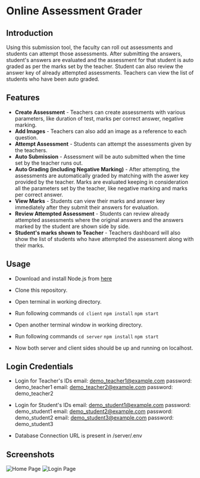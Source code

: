 # Online Assessment Grader

## Introduction

Using this submission tool, the faculty can roll out assessments and students can attempt those assessments. After submitting the answers, student's answers are evaluated and the assessment for that student is auto graded as per the marks set by the teacher.
Student can also review the answer key of already attempted assessments. Teachers can view the list of students who have been auto graded.

## Features

* **Create Assessment** - Teachers can create assessments with various parameters, like duration of test, marks per correct answer, negative marking.
* **Add Images** - Teachers can also add an image as a reference to each question.
* **Attempt Assessment** - Students can attempt the assessments given by the teachers.
* **Auto Submission** - Assessment will be auto submitted when the time set by the teacher runs out.
* **Auto Grading (including Negative Marking)** - After attempting, the assessments are automatically graded by matching with the aswer key provided by the teacher. Marks are evaluated keeping in consideration all the parameters set by the teacher, like negative marking and marks per correct answer.
* **View Marks** - Students can view their marks and answer key immediately after they submit their answers for evaluation.
* **Review Attempted Assessment** - Students can review already attempted assessments where the original answers and the answers marked by the student are shown side by side.
* **Student's marks shown to Teacher** - Teachers dashboard will also show the list of students who have attempted the assessment along with their marks.

## Usage
* Download and install Node.js from [here](https://nodejs.org/en/download/)
* Clone this repository.
* Open terminal in working directory.
* Run following commands
``cd client``
``npm install``
``npm start``

* Open another terminal window in working directory.
* Run following commands
``cd server``
``npm install``
``npm start``
* Now both server and client sides should be up and running on localhost.

## Login Credentials

* Login for Teacher's IDs
email: demo_teacher1@example.com password: demo_teacher1
email: demo_teacher2@example.com password: demo_teacher2
* Login for Student's IDs
email: demo_student1@example.com password: demo_student1
email: demo_student2@example.com password: demo_student2
email: demo_student3@example.com password: demo_student3

* Database Connection URL is present in /server/.env

## Screenshots

![Home Page]()
![Login Page]()